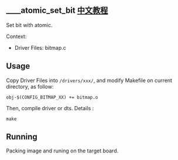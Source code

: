 \_\_\_\_atomic_set_bit [中文教程](https://biscuitos.github.io/blog/BITMAP_____atomic_set_bit/)
----------------------------------

Set bit with atomic.

Context:

* Driver Files: bitmap.c

## Usage

Copy Driver Files into `/drivers/xxx/`, and modify Makefile on current 
directory, as follow:

```
obj-$(CONFIG_BITMAP_XX) += bitmap.o
```

Then, compile driver or dts. Details :

```
make
```

## Running

Packing image and runing on the target board.
